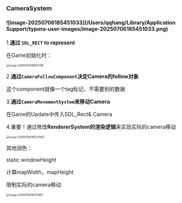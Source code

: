 ### CameraSystem

#### ![image-20250706185451033](/Users/qqhang/Library/Application Support/typora-user-images/image-20250706185451033.png)

1.**通过 `SDL_RECT` to represent**

在Game初始化时：

<img src="/Users/qqhang/Library/Application Support/typora-user-images/image-20250706185621786.png" alt="image-20250706185621786" style="zoom:50%;" />

2.**通过`CameraFollowComponent`决定Camera的follow对象**

这个component就像一个tag标记，不需要别的数据



3.**通过`CameraMovementSystem`来移动Camera**

在Game的Update中传入SDL_Rect& Camera



4.重要！通过修改**RendererSystem的渲染逻辑**来实现实际的camera移动

<img src="/Users/qqhang/Library/Application Support/typora-user-images/image-20250706190537882.png" alt="image-20250706190537882" style="zoom:50%;" />

其他润色：

static windowHeight



计算mapWidth，mapHeight

限制实际的camera移动

<img src="/Users/qqhang/Library/Application Support/typora-user-images/image-20250706191251897.png" alt="image-20250706191251897" style="zoom:50%;" />